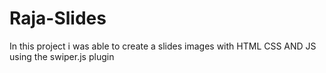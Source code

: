 # Raja-Slides

In this project i was able to create a slides images with HTML CSS AND JS using the swiper.js plugin
